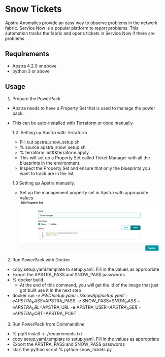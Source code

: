 # Snow Tickets
Apstra Anomalies provide an easy way to observe problems in the network fabric.
Service Now is a popular platform to report problems. This automation tracks the fabric and opens tickets in Service Now if there are problems.


## Requirements

- Apstra 4.2.0 or above
- python 3 or above

## Usage

1. Prepare the PowerPack
- Apstra needs to have a Property Set that is used to manage the power pack. 
- This can be auto-installed with Terraform or done manually
    
    1.2. Setting up Apstra with Terraform
    - Fill out apstra_snow_setup.sh
    - % source apstra_snow_setup.sh
    - % terraform init&&terraform apply
    - This will set up a Property Set called Ticket Manager with all the blueprints in the environment.
    - Inspect the Property Set and ensure that only the blueprints you want to track are in the list

    1.3 Setting up Apstra manually.
    - Set up the management property set in Apstra with appropriate values
    ![img.png](img.png)

2. Run PowerPack with Docker 
- copy setup.yaml.template to setup.yaml. Fill in the values as appropriate
- Export the APSTRA_PASS and SNOW_PASS passwords
- % docker build .  
  - At the end of this commend, you will get the id of the image that just got built use it in the next step
- docker run  -v $PWD/setup.yaml:/SnowApp/setup.yaml -e APSTRA_PASS=$APSTRA_PASS -e SNOW_PASS=$SNOW_PASS -e APSTRA_URL=$APSTRA_URL -e APSTRA_USER=$APSTRA_USER -e APSTRA_PORT=$APSTRA_PORT  <docker image id from previous step>

3. Run PowerPack from Commandline
- % pip3 install -r ./requirements.txt
- copy setup.yaml.template to setup.yaml. Fill in the values as appropriate
- Export the APSTRA_PASS and SNOW_PASS passwords
- start the python script 
   % python snow_tickets.py



